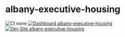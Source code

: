 # albany-executive-housing

![CI none](https://img.shields.io/badge/ci-none-orange.svg)
[![Dashboard albany-executive-housing](https://img.shields.io/badge/dashboard-albany_executive_housing-yellow.svg)](https://dashboard.pantheon.io/sites/baf7b1a1-41ed-40a5-8f53-623091937740#dev/code)
[![Dev Site albany-executive-housing](https://img.shields.io/badge/site-albany_executive_housing-blue.svg)](http://dev-albany-executive-housing.pantheonsite.io/)
